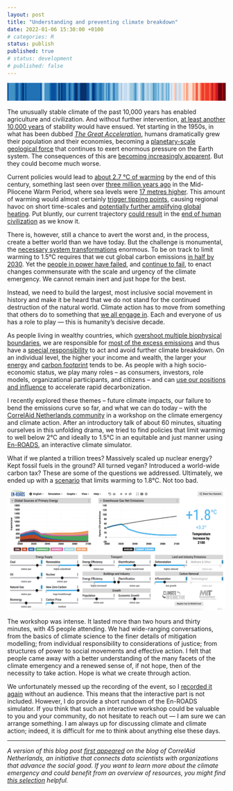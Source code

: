 ```yaml
---
layout: post
title: "Understanding and preventing climate breakdown"
date: 2022-01-06 15:30:00 +0100
# categories: R
status: publish
published: true
# status: development
# published: false
---
```

 
<div style='text-align: center;'>
  <img src="../assets/img/Stripes.png" />
</div>
 
The unusually stable climate of the past 10,000 years has enabled agriculture and civilization. And without further intervention, [at least another 10,000 years](https://www.science.org/doi/abs/10.1126/science.1076120) of stability would have ensued. Yet starting in the 1950s, in what has been dubbed [*The Great Acceleration*](https://journals.sagepub.com/doi/10.1177/2053019614564785), humans dramatically grew their population and their economies, becoming a [planetary-scale geological force](https://www.goodreads.com/book/show/36004703-the-human-planet) that continues to exert enormous pressure on the Earth system. The consequences of this are [becoming increasingly apparent](https://www.nytimes.com/interactive/2021/12/13/opinion/climate-change-effects-countries.html). But they could become much worse.
 
Current policies would lead to [about 2.7 °C of warming](https://climateactiontracker.org/publications/glasgows-2030-credibility-gap-net-zeros-lip-service-to-climate-action/) by the end of this century, something last seen over [three million years ago](https://www.pnas.org/content/115/52/13288) in the Mid-Pliocene Warm Period, where sea levels were [17 metres higher](https://www.nature.com/articles/s41586-019-1543-2). This amount of warming would almost certainly [trigger tipping points](https://www.carbonbrief.org/explainer-nine-tipping-points-that-could-be-triggered-by-climate-change), causing regional havoc on short time-scales and [potentially further amplifying global heating](https://www.pnas.org/content/115/33/8252). Put bluntly, our current trajectory [could result](https://theecologist.org/2019/jan/03/its-nonlinearity-stupid) in the [end of human civilization](https://www.goodreads.com/en/book/show/19145016-the-collapse-of-western-civilization) as we know it.
 
There is, however, still a chance to avert the worst and, in the process, create a better world than we have today. But the challenge is monumental, the [necessary system transformations](https://www.wri.org/research/state-climate-action-2021) enormous. To be on track to limit warming to 1.5°C requires that we cut global carbon emissions [in half by 2030](https://www.science.org/doi/10.1126/science.aah3443). Yet the [people in power have failed](https://www.annualreviews.org/doi/abs/10.1146/annurev-environ-012220-011104), and [continue to fail](https://climateactiontracker.org/countries/), to enact changes commensurate with the scale and urgency of the climate emergency. We cannot remain inert and just hope for the best.
 
Instead, we need to build the largest, most inclusive social movement in history and make it be heard that we do not stand for the continued destruction of the natural world. Climate action has to move from something that others do to something that [we all engage in](https://twitter.com/climatehuman/status/1315065413500166144). Each and everyone of us has a role to play — this is humanity’s decisive decade.
 
As people living in wealthy countries, which [overshoot multiple biophysical boundaries](https://www.nature.com/articles/s41893-021-00799-z), we are responsible for [most of the excess emissions](https://www.sciencedirect.com/science/article/pii/S2542519620301960) and thus have a [special responsibility](https://www.carbonbrief.org/in-depth-qa-what-is-climate-justice) to act and avoid further climate breakdown. On an individual level, the higher your income and wealth, the larger your [energy](https://www.nature.com/articles/s41560-020-0579-8) and [carbon footprint](https://www.ecoequity.org/wp-content/uploads/2020/12/GAP-graphic.png) tends to be. As people with a high socio-economic status, we play many roles – as consumers, investors, role models, organizational participants, and citizens – and can [use our positions and influence](https://www.nature.com/articles/s41560-021-00900-y) to accelerate rapid decarbonization.
 
I recently explored these themes – future climate impacts, our failure to bend the emissions curve so far, and what we can do today – with the [CorrelAid Netherlands community](https://www.meetup.com/DataForGood-CorrelAid-X-Netherlands/) in a workshop on the climate emergency and climate action. After an introductory talk of about 60 minutes, situating ourselves in this unfolding drama, we tried to find policies that limit warming to well below 2°C and ideally to 1.5°C in an equitable and just manner using [En-ROADS](https://en-roads.climateinteractive.org/scenario.html?v=21.12.0), an interactive climate simulator.
 
What if we planted a trillion trees? Massively scaled up nuclear energy? Kept fossil fuels in the ground? All turned vegan? Introduced a world-wide carbon tax? These are some of the questions we addressed. Ultimately, we ended up with a [scenario](https://en-roads.climateinteractive.org/scenario.html?v=21.12.0&p196=50&p198=50&p200=50&p16=-0.03&p35=2&p39=50&p47=5&p53=50&p57=-10&p209=1&p60=-80&p61=-50&p254=2021&p65=30&p218=5&p208=2&p68=10&p70=50) that limits warming to 1.8°C. Not too bad.
 
<div style='text-align: center;'>
  <img src="../assets/img/En-ROADS-Scenario.png" />
</div>
 
The workshop was intense. It lasted more than two hours and thirty minutes, with 45 people attending. We had wide-ranging conversations, from the basics of climate science to the finer details of mitigation modelling; from individual responsibility to considerations of justice; from structures of power to social movements and effective action. I felt that people came away with a better understanding of the many facets of the climate emergency and a renewed sense of, if not hope, then of the necessity to take action. Hope is what we create through action.
 
We unfortunately messed up the recording of the event, so I [recorded it again](https://twitter.com/fdabl/status/1465313483759796231) without an audience. This means that the interactive part is not included. However, I do provide a short rundown of the En-ROADS simulator. If you think that such an interactive workshop could be valuable to you and your community, do not hesitate to reach out — I am sure we can arrange something. I am always up for discussing climate and climate action; indeed, it is difficult for me to think about anything else these days.
 
---
*A version of this blog post [first appeared](https://correlaid.nl/blog/climate-action/) on the blog of CorrelAid Netherlands, an initiative that connects data scientists with organizations that advance the social good. If you want to learn more about the climate emergency and could benefit from an overview of resources, you might find [this selection](https://fabiandablander.com/menu/climate.html) helpful.*
